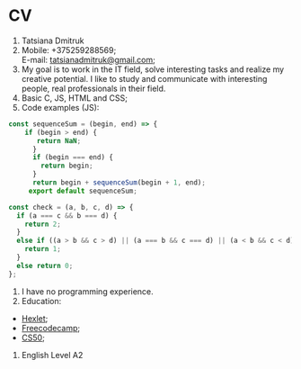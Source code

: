 # CV
1. Tatsiana Dmitruk
1. Mobile: +375259288569;   
E-mail: tatsianadmitruk@gmail.com;
1. My goal is to work in the IT field, solve interesting tasks and realize my creative potential. I like to study and communicate with interesting people, real professionals in their field.
1. Basic C, JS, HTML and CSS;
1. Code examples (JS):  
```javascript  
const sequenceSum = (begin, end) => {    
    if (begin > end) {    
       return NaN;    
      }    
      if (begin === end) {    
        return begin;    
      }    
      return begin + sequenceSum(begin + 1, end);    
     export default sequenceSum;  
```

```javascript
const check = (a, b, c, d) => {
  if (a === c && b === d) {
    return 2;
  }
  else if ((a > b && c > d) || (a === b && c === d) || (a < b && c < d)) {
    return 1;
  }
  else return 0;
};
```

1. I have no programming experience.
1. Education:
* [Hexlet](https://ru.hexlet.io/courses/programming-basics);
* [Freecodecamp](https://learn.freecodecamp.org/);
* [CS50](https://javarush.ru/quests/QUEST_HARVARD_CS50);
1. English Level A2   